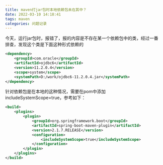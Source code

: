 ```yaml
---
title: maven打jar包时本地依赖包未在其中？
date: 2022-03-10 14:18:41
tags: maven
categories: 问题记录
---
```

今天，运行jar包时，报错了，报的内容是不存在某一个依赖包中的类，经过一番排查，发现这个类是下面这种形式依赖的
```xml
<dependency>
	<groupId>com.oracle</groupId>
	<artifactId>ojdbc6</artifactId>
	<version>11.2.0.4</version>
	<scope>system</scope>
	<systemPath>D:/work/ojdbc6-11.2.0.4.jar</systemPath>
</dependency>
```
针对依赖包是在本地的这种情况，需要在pom中添加includeSystemScope=true，参考如下：
```xml
<build>
	<plugins>
		<plugin>
			<groupId>org.springframework.boot</groupId>
			<artifactId>spring-boot-maven-plugin</artifactId>
			<version>2.1.7.RELEASE</version>
			<configuration>
				<includeSystemScope>true</includeSystemScope>
			</configuration>
		</plugin>
	</plugins>
</build>
```
